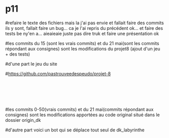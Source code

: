 # p11

#refaire le texte des fichiers mais la j'ai pas envie et fallait faire des commits ils y sont, fallait faire un bug... ca je l'ai repris du précédent ok... et faire des tests be ny'en a... aieaieaie juste pas dire truk et faire une présentation ok


#les commits du 15 (sont les vrais commits) et du 21 mai(sont les commits répondant aux consignes) sont les modifications du projet8 (ajout d'un jeu + des tests)

#d'une part le jeu du site

#https://github.com/pastrouveedespeudo/projet-8


<br><br><br><br>


#les commits 0-50(vrais commits) et du 21 mai(commits répondant aux consignes) sont les modifications apportées au code original situé dans le dossier origin_dk


#d'autre part voici un bot qui se déplace tout seul de dk_labyrinthe


